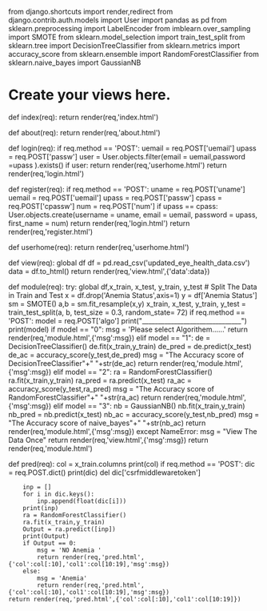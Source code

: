 from django.shortcuts import render,redirect
from django.contrib.auth.models import User
import pandas as pd
from sklearn.preprocessing import LabelEncoder
from imblearn.over_sampling import SMOTE
from sklearn.model_selection import train_test_split
from sklearn.tree import DecisionTreeClassifier
from sklearn.metrics import accuracy_score
from sklearn.ensemble import RandomForestClassifier
from sklearn.naive_bayes import GaussianNB
 
# Create your views here.

def index(req):
    return render(req,'index.html')

def about(req):
    return render(req,'about.html')


def login(req):
    if req.method == 'POST':
        uemail = req.POST['uemail']
        upass = req.POST['passw']
        user = User.objects.filter(email = uemail,password =upass ).exists()
        if user:
            return render(req,'userhome.html')
    return render(req,'login.html')

def register(req):
    if req.method == 'POST':
        uname = req.POST['uname']
        uemail = req.POST['uemail']
        upass = req.POST['passw']
        cpass = req.POST['cpassw']
        num =  req.POST['num']
        if upass == cpass:
            User.objects.create(username = uname, email = uemail, password = upass, first_name = num)
            return render(req,'login.html')
    return render(req,'register.html')


def userhome(req):
    return render(req,'userhome.html')


def view(req):
    global df
    df = pd.read_csv('updated_eye_health_data.csv')
    data = df.to_html()
    return render(req,'view.html',{'data':data})


def module(req):
    try:
        global df,x_train, x_test, y_train, y_test
        # Split The Data in Train and Test
        x = df.drop('Anemia Status',axis=1)
        y = df['Anemia Status']
        sm  = SMOTE()
        a,b = sm.fit_resample(x,y)
        x_train, x_test, y_train, y_test = train_test_split(a, b, test_size = 0.3, random_state= 72)
        if req.method == 'POST':
            model = req.POST['algo']
            print("_______________________________")
            print(model)
            if model  == "0":
                msg = 'Please select Algorithem......'
                return render(req,'module.html',{'msg':msg})
            elif model == "1":
                de = DecisionTreeClassifier()
                de.fit(x_train,y_train)
                de_pred = de.predict(x_test)
                de_ac = accuracy_score(y_test,de_pred)
                msg = "The Accuracy score of DecisionTreeClassifier"+" "+str(de_ac)
                return render(req,'module.html',{'msg':msg})
            elif model == "2":
                ra = RandomForestClassifier()
                ra.fit(x_train,y_train)
                ra_pred = ra.predict(x_test)
                ra_ac = accuracy_score(y_test,ra_pred)
                msg = "The Accuracy score of RandomForestClassifier"+" "+str(ra_ac)
                return render(req,'module.html',{'msg':msg})
            elif model == "3":
                nb = GaussianNB()
                nb.fit(x_train,y_train)
                nb_pred = nb.predict(x_test)
                nb_ac = accuracy_score(y_test,nb_pred)
                msg = "The Accuracy score of naive_bayes"+" "+str(nb_ac)
                return render(req,'module.html',{'msg':msg})
    except NameError:
        msg = "View The Data Once"
        return render(req,'view.html',{'msg':msg})
    return render(req,'module.html')



def pred(req):
    col = x_train.columns
    print(col)
    if req.method == 'POST':
        dic = req.POST.dict()
        print(dic)
        del dic['csrfmiddlewaretoken']
        
        inp = []
        for i in dic.keys():
            inp.append(float(dic[i]))
        print(inp)
        ra = RandomForestClassifier()
        ra.fit(x_train,y_train)
        Output = ra.predict([inp])
        print(Output)
        if Output == 0:
            msg = 'NO Anemia '
            return render(req,'pred.html',{'col':col[:10],'col1':col[10:19],'msg':msg})
        else:
            msg = 'Anemia'
            return render(req,'pred.html',{'col':col[:10],'col1':col[10:19],'msg':msg})
    return render(req,'pred.html',{'col':col[:10],'col1':col[10:19]})
